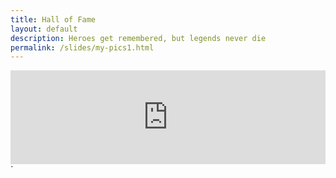 ```yaml
---
title: Hall of Fame
layout: default
description: Heroes get remembered, but legends never die
permalink: /slides/my-pics1.html
---
```

<iframe class="slideshow-iframe" src="https://sportsfamily.club/slides/my-pics1.html"
style="width:100%" frameborder="0" scrolling="no" onload="resizeIframe(this)"></iframe>`